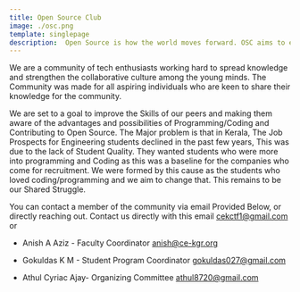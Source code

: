 ```yaml
---
title: Open Source Club
image: ./osc.png
template: singlepage
description:  Open Source is how the world moves forward. OSC aims to end ignorance by opensourcing knowledge.
---
```


We are a community of tech enthusiasts working hard to spread knowledge and strengthen the collaborative culture among the young minds. The Community was made for all aspiring individuals who are keen to share their knowledge for the community.

We are set to a goal to improve the Skills of our peers and making them aware of the advantages and possibilities of Programming/Coding and Contributing to Open Source. The Major problem is that in Kerala, The Job Prospects for Engineering students declined in the past few years, This was due to the lack of Student Quality. They wanted students who were more into programming and Coding as this was a baseline for the companies who come for recruitment. We were formed by this cause as the students who loved coding/programming and we aim to change that. This remains to be our Shared Struggle.

You can contact a member of the community via email Provided Below, or directly reaching out. Contact us directly with this email cekctf1@gmail.com or

- Anish A Aziz - Faculty Coordinator
 anish@ce-kgr.org

- Gokuldas K M - Student Program Coordinator
 gokuldas027@gmail.com

- Athul Cyriac Ajay- Organizing Committee
 athul8720@gmail.com
